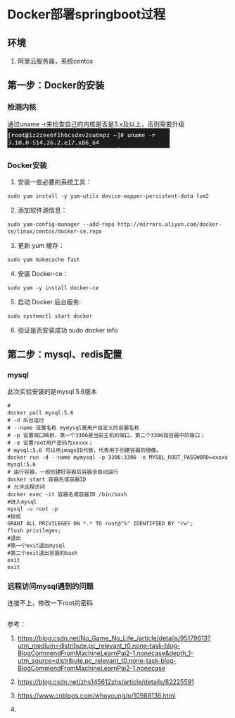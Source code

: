 # Docker部署springboot过程

## 环境
1. 阿里云服务器，系统centos

## 第一步：Docker的安装
### 检测内核
通过uname -r来检查自己的内核是否是3.x及以上，否则需要升级
![title](https://raw.githubusercontent.com/pallcard/noteImg/master/noteImg/2020/05/18/1589810615789-1589810615814.png)

### Docker安装
1. 安装一些必要的系统工具：
```
sudo yum install -y yum-utils device-mapper-persistent-data lvm2
```
2. 添加软件源信息：
```
sudo yum-config-manager --add-repo http://mirrors.aliyun.com/docker-ce/linux/centos/docker-ce.repo
```
3. 更新 yum 缓存：
```
sudo yum makecache fast
```
4. 安装 Docker-ce：
```
sudo yum -y install docker-ce
```
5. 启动 Docker 后台服务:
```
sudo systemctl start docker
```
6. 验证是否安装成功
sudo docker info

## 第二步：mysql、redis配置
### mysql
此次实验安装的是mysql 5.6版本
```
# 
docker pull mysql:5.6
# -d 后台运行
# --name 设置名称 mymysql是用户自定义的容器名称
# -p 设置端口映射，第一个3306是当前主机的端口，第二个3306指容器中的端口；
# -e 设置root用户密码为xxxxx；
# mysql:5.6 可以用imageID代替，代表用于创建容器的镜像。
docker run -d --name mymysql -p 3306:3306 -e MYSQL_ROOT_PASSWORD=xxxxx mysql:5.6
# 运行容器，一般创建好容器后容器会自动运行
docker start 容器名或容器ID
# 允许远程访问
docker exec -it 容器名或容器ID /bin/bash
#进入mysql
mysql -u root -p
#授权
GRANT ALL PRIVILEGES ON *.* TO root@"%" IDENTIFIED BY "rw";
flush privileges;
#退出
#第一个exit退出mysql
#第二个exit退出容器的bash
exit
exit
```
### 远程访问mysql遇到的问题
连接不上，修改一下root的密码
```

```


参考：
1. https://blog.csdn.net/No_Game_No_Life_/article/details/95179613?utm_medium=distribute.pc_relevant_t0.none-task-blog-BlogCommendFromMachineLearnPai2-1.nonecase&depth_1-utm_source=distribute.pc_relevant_t0.none-task-blog-BlogCommendFromMachineLearnPai2-1.nonecase

2. https://blog.csdn.net/zhs145612zhs/article/details/82225591
3. https://www.cnblogs.com/whoyoung/p/10988136.html
4. 



